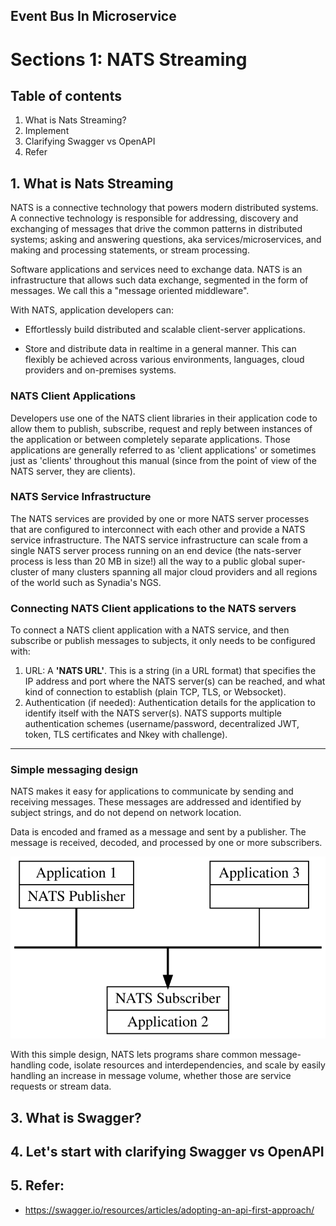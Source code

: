 ## Event Bus In Microservice

# Sections 1: NATS Streaming

## Table of contents

1. What is Nats Streaming?
2. Implement
3. Clarifying Swagger vs OpenAPI
4. Refer

## 1. What is Nats Streaming

NATS is a connective technology that powers modern distributed systems. A connective technology is responsible for addressing, discovery and exchanging of messages that drive the common patterns in distributed systems; asking and answering questions, aka services/microservices, and making and processing statements, or stream processing.

Software applications and services need to exchange data. NATS is an infrastructure that allows such data exchange, segmented in the form of messages. We call this a "message oriented middleware".

With NATS, application developers can:

- Effortlessly build distributed and scalable client-server applications.

- Store and distribute data in realtime in a general manner. This can flexibly be achieved across various environments, languages, cloud providers and on-premises systems.

### NATS Client Applications

Developers use one of the NATS client libraries in their application code to allow them to publish, subscribe, request and reply between instances of the application or between completely separate applications. Those applications are generally referred to as 'client applications' or sometimes just as 'clients' throughout this manual (since from the point of view of the NATS server, they are clients).

### NATS Service Infrastructure

The NATS services are provided by one or more NATS server processes that are configured to interconnect with each other and provide a NATS service infrastructure. The NATS service infrastructure can scale from a single NATS server process running on an end device (the nats-server process is less than 20 MB in size!) all the way to a public global super-cluster of many clusters spanning all major cloud providers and all regions of the world such as Synadia's NGS.

### Connecting NATS Client applications to the NATS servers

To connect a NATS client application with a NATS service, and then subscribe or publish messages to subjects, it only needs to be configured with:

1. URL: A **'NATS URL'**. This is a string (in a URL format) that specifies the IP address and port where the NATS server(s) can be reached, and what kind of connection to establish (plain TCP, TLS, or Websocket).
2. Authentication (if needed): Authentication details for the application to identify itself with the NATS server(s). NATS supports multiple authentication schemes (username/password, decentralized JWT, token, TLS certificates and Nkey with challenge).
***
### Simple messaging design

NATS makes it easy for applications to communicate by sending and receiving messages. These messages are addressed and identified by subject strings, and do not depend on network location.

Data is encoded and framed as a message and sent by a publisher. The message is received, decoded, and processed by one or more subscribers.

![nat-design](../../assets/nat-design.svg)

With this simple design, NATS lets programs share common message-handling code, isolate resources and interdependencies, and scale by easily handling an increase in message volume, whether those are service requests or stream data.

## 3. What is Swagger?



## 4. Let's start with clarifying Swagger vs OpenAPI

## 5. Refer:
- https://swagger.io/resources/articles/adopting-an-api-first-approach/
